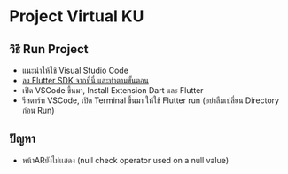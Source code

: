 # Project Virtual KU

## วิธี Run Project
- แนะนำให้ใช้ Visual Studio Code
- [ลง Flutter SDK จากที่นี่ และทำตามขั้นตอน](https://docs.flutter.dev/get-started/install/windows/desktop?tab=download)
- เปิด VSCode ขึ้นมา, Install Extension Dart และ Flutter
- รีสตาร์ท VSCode, เปิด Terminal ขึ้นมา ให้ใช้ Flutter run (อย่าลืมเปลี่ยน Directory ก่อน Run)

## ปัญหา
- หน้าARยังไม่เเสดง (null check operator used on a null value)
